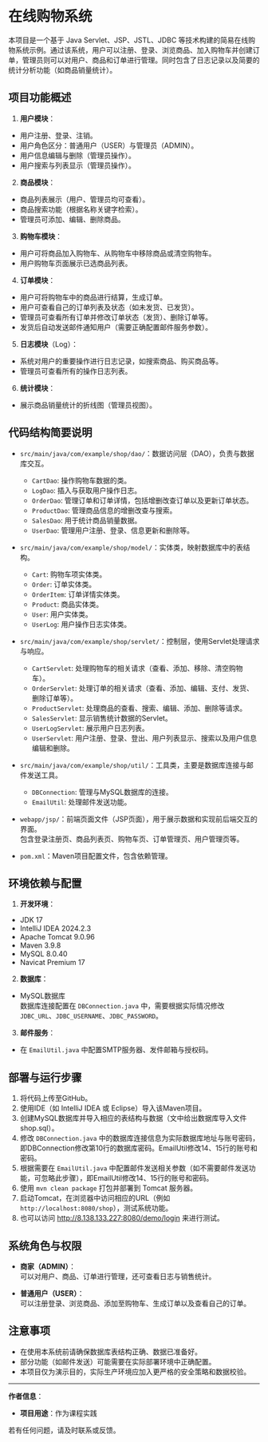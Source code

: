 # 在线购物系统



本项目是一个基于 Java Servlet、JSP、JSTL、JDBC 等技术构建的简易在线购物系统示例。通过该系统，用户可以注册、登录、浏览商品、加入购物车并创建订单，管理员则可以对用户、商品和订单进行管理。同时包含了日志记录以及简要的统计分析功能（如商品销量统计）。

## 项目功能概述

1. **用户模块**：
  - 用户注册、登录、注销。
  - 用户角色区分：普通用户（USER）与管理员（ADMIN）。
  - 用户信息编辑与删除（管理员操作）。
  - 用户搜索与列表显示（管理员操作）。

2. **商品模块**：
  - 商品列表展示（用户、管理员均可查看）。
  - 商品搜索功能（根据名称关键字检索）。
  - 管理员可添加、编辑、删除商品。

3. **购物车模块**：
  - 用户可将商品加入购物车、从购物车中移除商品或清空购物车。
  - 用户购物车页面展示已选商品列表。

4. **订单模块**：
  - 用户可将购物车中的商品进行结算，生成订单。
  - 用户可查看自己的订单列表及状态（如未发货、已发货）。
  - 管理员可查看所有订单并修改订单状态（发货）、删除订单等。
  - 发货后自动发送邮件通知用户（需要正确配置邮件服务参数）。

5. **日志模块**（Log）：
  - 系统对用户的重要操作进行日志记录，如搜索商品、购买商品等。
  - 管理员可查看所有的操作日志列表。

6. **统计模块**：
  - 展示商品销量统计的折线图（管理员视图）。

## 代码结构简要说明

- `src/main/java/com/example/shop/dao/`：数据访问层（DAO），负责与数据库交互。
  - `CartDao`: 操作购物车数据的类。
  - `LogDao`: 插入与获取用户操作日志。
  - `OrderDao`: 管理订单和订单详情，包括增删改查订单以及更新订单状态。
  - `ProductDao`: 管理商品信息的增删改查与搜索。
  - `SalesDao`: 用于统计商品销量数据。
  - `UserDao`: 管理用户注册、登录、信息更新和删除等。

- `src/main/java/com/example/shop/model/`：实体类，映射数据库中的表结构。
  - `Cart`: 购物车项实体类。
  - `Order`: 订单实体类。
  - `OrderItem`: 订单详情实体类。
  - `Product`: 商品实体类。
  - `User`: 用户实体类。
  - `UserLog`: 用户操作日志实体类。

- `src/main/java/com/example/shop/servlet/`：控制层，使用Servlet处理请求与响应。
  - `CartServlet`: 处理购物车的相关请求（查看、添加、移除、清空购物车）。
  - `OrderServlet`: 处理订单的相关请求（查看、添加、编辑、支付、发货、删除订单等）。
  - `ProductServlet`: 处理商品的查看、搜索、编辑、添加、删除等请求。
  - `SalesServlet`: 显示销售统计数据的Servlet。
  - `UserLogServlet`: 展示用户日志列表。
  - `UserServlet`: 用户注册、登录、登出、用户列表显示、搜索以及用户信息编辑和删除。

- `src/main/java/com/example/shop/util/`：工具类，主要是数据库连接与邮件发送工具。
  - `DBConnection`: 管理与MySQL数据库的连接。
  - `EmailUtil`: 处理邮件发送功能。

- `webapp/jsp/`：前端页面文件（JSP页面），用于展示数据和实现前后端交互的界面。  
  包含登录注册页、商品列表页、购物车页、订单管理页、用户管理页等。

- `pom.xml`：Maven项目配置文件，包含依赖管理。

## 环境依赖与配置

1. **开发环境**：
  - JDK 17
  - IntelliJ IDEA 2024.2.3
  - Apache Tomcat 9.0.96
  - Maven 3.9.8
  - MySQL 8.0.40
  - Navicat Premium 17

2. **数据库**：
  - MySQL数据库  
    数据库连接配置在 `DBConnection.java` 中，需要根据实际情况修改`JDBC_URL`、`JDBC_USERNAME`、`JDBC_PASSWORD`。

3. **邮件服务**：
  - 在 `EmailUtil.java` 中配置SMTP服务器、发件邮箱与授权码。

## 部署与运行步骤

1. 将代码上传至GitHub。
2. 使用IDE（如 IntelliJ IDEA 或 Eclipse）导入该Maven项目。
3. 创建MySQL数据库并导入相应的表结构与数据（文中给出数据库导入文件shop.sql）。
4. 修改 `DBConnection.java` 中的数据库连接信息为实际数据库地址与账号密码，即DBConnection修改第10行的数据库密码。EmailUtil修改14、15行的账号和密码。
5. 根据需要在 `EmailUtil.java` 中配置邮件发送相关参数（如不需要邮件发送功能，可忽略此步骤），即EmailUtil修改14、15行的账号和密码。
6. 使用 `mvn clean package` 打包并部署到 Tomcat 服务器。
7. 启动Tomcat，在浏览器中访问相应的URL（例如 `http://localhost:8080/shop`），测试系统功能。
8. 也可以访问 http://8.138.133.227:8080/demo/login 来进行测试。

## 系统角色与权限

- **商家（ADMIN）**：  
  可以对用户、商品、订单进行管理，还可查看日志与销售统计。

- **普通用户（USER）**：  
  可以注册登录、浏览商品、添加至购物车、生成订单以及查看自己的订单。

## 注意事项

- 在使用本系统前请确保数据库表结构正确、数据已准备好。
- 部分功能（如邮件发送）可能需要在实际部署环境中正确配置。
- 本项目仅为演示目的，实际生产环境应加入更严格的安全策略和数据校验。

---

**作者信息**：


- **项目用途**：作为课程实践

若有任何问题，请及时联系或反馈。
